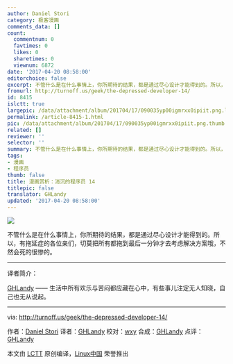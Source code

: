 ```yaml
---
author: Daniel Stori
category: 极客漫画
comments_data: []
count:
  commentnum: 0
  favtimes: 0
  likes: 0
  sharetimes: 0
  viewnum: 6872
date: '2017-04-20 08:58:00'
editorchoice: false
excerpt: 不管什么是在什么事情上，你所期待的结果，都是通过尽心设计才能得到的。所以，有拖延症的各位亲们，切莫把所有都拖到最后一分钟才去考虑解决方案哦，不然会死的很惨的。
fromurl: http://turnoff.us/geek/the-depressed-developer-14/
id: 8415
islctt: true
largepic: /data/attachment/album/201704/17/090035yp00igmrxx0ipiit.png.large.jpg
permalink: /article-8415-1.html
pic: /data/attachment/album/201704/17/090035yp00igmrxx0ipiit.png.thumb.jpg
related: []
reviewer: ''
selector: ''
summary: 不管什么是在什么事情上，你所期待的结果，都是通过尽心设计才能得到的。所以，有拖延症的各位亲们，切莫把所有都拖到最后一分钟才去考虑解决方案哦，不然会死的很惨的。
tags:
- 漫画
- 程序员
thumb: false
title: 漫画赏析：消沉的程序员 14
titlepic: false
translator: GHLandy
updated: '2017-04-20 08:58:00'
---
```


![](/data/attachment/album/201704/17/090035yp00igmrxx0ipiit.png)


不管什么是在什么事情上，你所期待的结果，都是通过尽心设计才能得到的。所以，有拖延症的各位亲们，切莫把所有都拖到最后一分钟才去考虑解决方案哦，不然会死的很惨的。




---


译者简介：


[GHLandy](http://ghlandy.com/) —— 生活中所有欢乐与苦闷都应藏在心中，有些事儿注定无人知晓，自己也无从说起。




---


via: <http://turnoff.us/geek/the-depressed-developer-14/>


作者：[Daniel Stori](http://turnoff.us/about/) 译者：[GHLandy](https://github.com/GHLandy) 校对：[wxy](https://github.com/wxy) 合成：[GHLandy](https://github.com/GHLandy) 点评：[GHLandy](https://github.com/GHLandy)


本文由 [LCTT](https://github.com/LCTT/TranslateProject) 原创编译，[Linux中国](https://linux.cn/) 荣誉推出